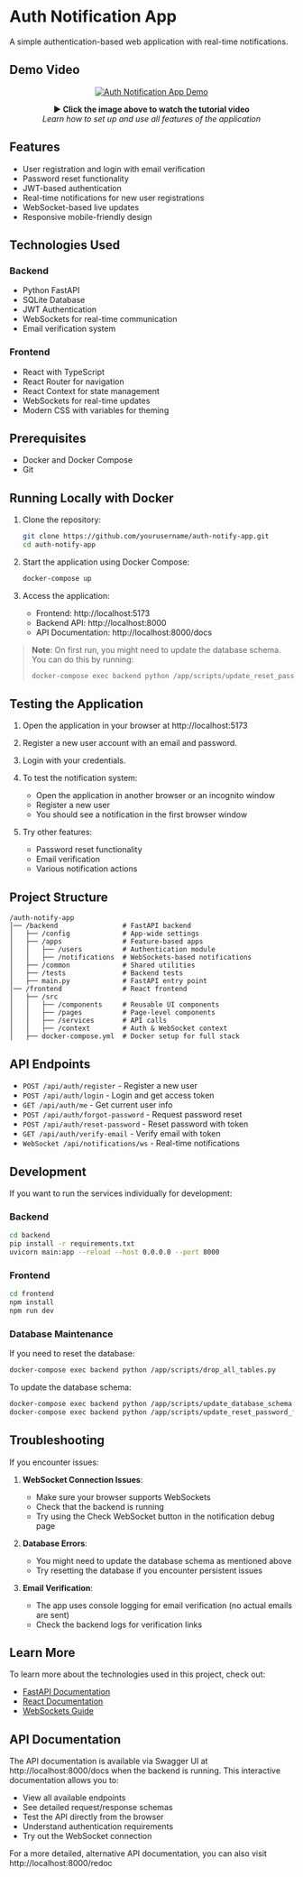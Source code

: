 # Auth Notification App

A simple authentication-based web application with real-time notifications.

## Demo Video

<div align="center">
  <a href="https://youtu.be/hL7ZaWSwUvU">
    <img src="https://img.youtube.com/vi/hL7ZaWSwUvU/maxresdefault.jpg" alt="Auth Notification App Demo" style="max-width:100%;">
  </a>
  <p>
    <strong>▶️ Click the image above to watch the tutorial video</strong><br>
    <em>Learn how to set up and use all features of the application</em>
  </p>
</div>

## Features

- User registration and login with email verification
- Password reset functionality
- JWT-based authentication
- Real-time notifications for new user registrations
- WebSocket-based live updates
- Responsive mobile-friendly design

## Technologies Used

### Backend
- Python FastAPI
- SQLite Database
- JWT Authentication
- WebSockets for real-time communication
- Email verification system

### Frontend
- React with TypeScript
- React Router for navigation
- React Context for state management
- WebSockets for real-time updates
- Modern CSS with variables for theming

## Prerequisites

- Docker and Docker Compose
- Git

## Running Locally with Docker

1. Clone the repository:
   ```bash
   git clone https://github.com/yourusername/auth-notify-app.git
   cd auth-notify-app
   ```

2. Start the application using Docker Compose:
   ```bash
   docker-compose up
   ```

3. Access the application:
   - Frontend: http://localhost:5173
   - Backend API: http://localhost:8000
   - API Documentation: http://localhost:8000/docs

> **Note**: On first run, you might need to update the database schema. You can do this by running:
> ```bash
> docker-compose exec backend python /app/scripts/update_reset_password_fields.py
> ```

## Testing the Application

1. Open the application in your browser at http://localhost:5173

2. Register a new user account with an email and password.

3. Login with your credentials.

4. To test the notification system:
   - Open the application in another browser or an incognito window
   - Register a new user
   - You should see a notification in the first browser window

5. Try other features:
   - Password reset functionality
   - Email verification
   - Various notification actions

## Project Structure

```
/auth-notify-app
│── /backend                # FastAPI backend
│   ├── /config             # App-wide settings
│   ├── /apps               # Feature-based apps
│   │   ├── /users          # Authentication module
│   │   ├── /notifications  # WebSockets-based notifications
│   ├── /common             # Shared utilities
│   ├── /tests              # Backend tests
│   ├── main.py             # FastAPI entry point
│── /frontend               # React frontend
│   ├── /src
│   │   ├── /components     # Reusable UI components
│   │   ├── /pages          # Page-level components
│   │   ├── /services       # API calls
│   │   ├── /context        # Auth & WebSocket context
│   ├── docker-compose.yml  # Docker setup for full stack
```

## API Endpoints

- `POST /api/auth/register` - Register a new user
- `POST /api/auth/login` - Login and get access token
- `GET /api/auth/me` - Get current user info
- `POST /api/auth/forgot-password` - Request password reset
- `POST /api/auth/reset-password` - Reset password with token
- `GET /api/auth/verify-email` - Verify email with token
- `WebSocket /api/notifications/ws` - Real-time notifications

## Development

If you want to run the services individually for development:

### Backend

```bash
cd backend
pip install -r requirements.txt
uvicorn main:app --reload --host 0.0.0.0 --port 8000
```

### Frontend

```bash
cd frontend
npm install
npm run dev
```

### Database Maintenance

If you need to reset the database:

```bash
docker-compose exec backend python /app/scripts/drop_all_tables.py
```

To update the database schema:

```bash
docker-compose exec backend python /app/scripts/update_database_schema.py
docker-compose exec backend python /app/scripts/update_reset_password_fields.py
```

## Troubleshooting

If you encounter issues:

1. **WebSocket Connection Issues**:
   - Make sure your browser supports WebSockets
   - Check that the backend is running
   - Try using the Check WebSocket button in the notification debug page

2. **Database Errors**:
   - You might need to update the database schema as mentioned above
   - Try resetting the database if you encounter persistent issues

3. **Email Verification**:
   - The app uses console logging for email verification (no actual emails are sent)
   - Check the backend logs for verification links

## Learn More

To learn more about the technologies used in this project, check out:
- [FastAPI Documentation](https://fastapi.tiangolo.com/)
- [React Documentation](https://reactjs.org/)
- [WebSockets Guide](https://developer.mozilla.org/en-US/docs/Web/API/WebSockets_API)

## API Documentation

The API documentation is available via Swagger UI at http://localhost:8000/docs when the backend is running. This interactive documentation allows you to:

- View all available endpoints
- See detailed request/response schemas
- Test the API directly from the browser
- Understand authentication requirements
- Try out the WebSocket connection

For a more detailed, alternative API documentation, you can also visit http://localhost:8000/redoc
